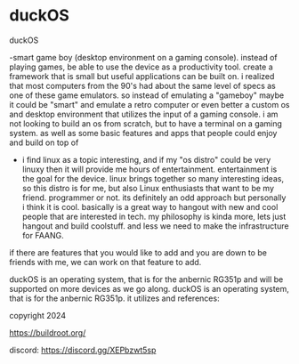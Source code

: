 # duckOS

duckOS

-smart game boy (desktop environment on a gaming console). instead of playing games, be able to use the device as a productivity tool. 
create a framework that is small but useful applications can be built on. i realized that most computers from the 90's had about the 
same level of specs as one of these game emulators. so instead of emulating a "gameboy" maybe it could be "smart" and emulate a retro 
computer or even better a custom os and desktop environment that utilizes the input of a gaming console. i am not looking to build an os from scratch,
 but to have a terminal on a gaming system. as well as some basic features and apps that people could enjoy and build on top of                                                                                                                                                                                                                                                                                                                                                                                          
 
 - i find linux as a topic interesting, and if my "os distro" could be very linuxy then it will provide me hours of entertainment. entertainment is the goal for the device. linux  brings together so many interesting ideas, so this distro is for me, but also Linux enthusiasts that want to be my friend. programmer or not. its definitely an odd approach but personally i think it is cool. basically is a great way to hangout with new and cool people that are interested in tech.
my philosophy is kinda more, lets just hangout and build coolstuff.
and less we need to make the infrastructure for FAANG.

if there are features that you would like to add and you are down to be friends with me, we can work on that feature to add.

duckOS is an operating system, that is for the anbernic RG351p and will be supported on more devices as we go along. duckOS is an operating system, that is for the anbernic RG351p.
it utilizes and references:

copyright 2024


https://buildroot.org/

discord: https://discord.gg/XEPbzwt5sp

